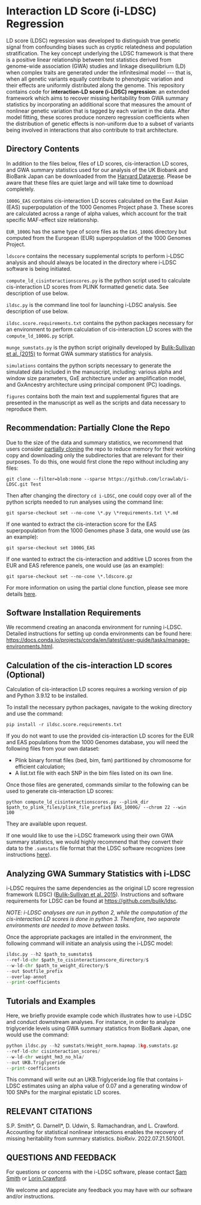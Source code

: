 # Interaction LD Score (i-LDSC) Regression

LD score (LDSC) regression was developed to distinguish true genetic signal from confounding biases such as cryptic relatedness and population stratification. The key concept underlying the LDSC framework is that there is a positive linear relationship between test statistics derived from genome-wide association (GWA) studies and linkage disequilibrium (LD) when complex traits are generated under the infinitesimal model --- that is, when all genetic variants equally contribute to phenotypic variation and their effects are uniformly distributed along the genome. This repository contains code for **interaction-LD score (i-LDSC) regression**: an extended framework which aims to recover missing heritability from GWA summary statistics by incorporating an additional score that measures the amount of nonlinear genetic variation that is tagged by each variant in the data. After model fitting, these scores produce nonzero regression coefficients when the distribution of genetic effects is non-uniform due to a subset of variants being involved in interactions that also contribute to trait architecture.

## Directory Contents
In addition to the files below, files of LD scores, cis-interaction LD scores, and GWA summary statistics used for our analysis of the UK Biobank and BioBank Japan can be downloaded from the [Harvard Dataverse](https://dataverse.harvard.edu/dataset.xhtml?persistentId=doi:10.7910/DVN/W6MA8J&faces-redirect=true). Please be aware that these files are quiet large and will take time to download completely. 

`1000G_EAS` contains cis-interaction LD scores calculated on the East Asian (EAS) superpopulation of the 1000 Genomes Project phase 3. These scores are calculated across a range of alpha values, which account for the trait specific MAF-effect size relationship. 

`EUR_1000G` has the same type of score files as the `EAS_1000G` directory but computed from the European (EUR) superpopulation of the 1000 Genomes Project.

`ldscore` contains the necessary supplemental scripts to perform i-LDSC analysis and should always be located in the directory where i-LDSC software is being initiated.

`compute_ld_cisinteractionscores.py` is the python script used to calculate cis-interaction LD scores from PLINK formatted genetic data. See description of use below.

`ildsc.py` is the command line tool for launching i-LDSC analysis. See description of use below.

`ildsc.score.requirements.txt` contains the python packages necessary for an environment to perform calculation of cis-interaction LD scores with the `compute_ld_1000G.py` script.

`munge_sumstats.py` is the python script originally developed by [Bulik-Sullivan et al. (2015)](https://www.nature.com/articles/ng.3211) to format GWA summary statistics for analysis. 

`simulations` contains the python scripts necessary to generate the simulated data included in the manuscript, including: various alpha and window size parameters, GxE architecture under an amplification model, and GxAncestry architecture using principal component (PC) loadings.

`figures` contains both the main text and supplemental figures that are presented in the manuscript as well as the scripts and data necessary to reproduce them.

## Recommendation: Partially Clone the Repo

Due to the size of the data and summary statistics, we recommend that users consider [partially cloning](https://docs.gitlab.com/ee/topics/git/partial_clone.html) the repo to reduce memory for their working copy and downloading only the subdirectories that are relevant for their purposes. To do this, one would first clone the repo without including any files:

```git clone --filter=blob:none --sparse https://github.com/lcrawlab/i-LDSC.git Test```

Then after changing the directory `cd i-LDSC`, one could copy over all of the python scripts needed to run analyses using the command line:

```git sparse-checkout set --no-cone \*.py \*requirements.txt \*.md```

If one wanted to extract the cis-interaction score for the EAS superpopulation from the 1000 Genomes phase 3 data, one would use (as an example):

```git sparse-checkout set 1000G_EAS```

If one wanted to extract the cis-interaction and additive LD scores from the EUR and EAS reference panels, one would use (as an example):

```git sparse-checkout set --no-cone \*.ldscore.gz```

For more information on using the partial clone function, please see more details [here](https://docs.gitlab.com/ee/topics/git/partial_clone.html).

## Software Installation Requirements

We recommend creating an anaconda environment for running i-LDSC. Detailed instructions for setting up conda environments can be found here: https://docs.conda.io/projects/conda/en/latest/user-guide/tasks/manage-environments.html.

## Calculation of the cis-interaction LD scores (Optional)

Calculation of cis-interaction LD scores requires a working version of pip and Python 3.9.12 to be installed.

To install the necessary python packages, navigate to the woking directory and use the command:

```pip install -r ildsc.score.requirements.txt```

If you do not want to use the provided cis-interaction LD scores for the EUR and EAS populations from the 1000 Genomes database, you will need the following files from your own dataset:

* Plink binary format files (bed, bim, fam) partitioned by chromosome for efficient calculation;
* A list.txt file with each SNP in the bim files listed on its own line.

Once those files are generated, commands similar to the following can be used to generate cis-interaction LD scores:

```python compute_ld_cisinteractionscores.py --plink_dir $path_to_plink_files/plink_file_prefix$ EAS_1000G/ --chrom 22 --win 100```

They are available upon request. 

If one would like to use the i-LDSC framework using their own GWA summary statistics, we would highly recommend that they convert their data to the `.sumstats` file format that the LDSC software recognizes (see instructions [here](https://github.com/bulik/ldsc/wiki/Heritability-and-Genetic-Correlation#reformatting-summary-statistics)).

## Analyzing GWA Summary Statistics with i-LDSC

i-LDSC requires the same dependencies as the original LD score regression framework (LDSC) ([Bulik-Sullivan et al. 2015](https://www.nature.com/articles/ng.3211)). Instructions and software requirements for LDSC can be found at https://github.com/bulik/ldsc. 

_NOTE: i-LDSC analyses are run in python 2, while the computation of the cis-interaction LD scores is done in python 3. Therefore, two separate environments are needed to move between tasks._

Once the appropriate packages are intalled in the environment, the following command will initiate an analysis using the i-LDSC model:

```python 
ildsc.py --h2 $path_to_sumstats$ 
--ref-ld-chr $path_to_cisinteractionscore_directory/$ 
--w-ld-chr $path_to_weight_directory/$ 
--out $outfile_prefix 
--overlap-annot
--print-coefficients
```

 ## Tutorials and Examples
 
Here, we briefly provide example code which illustrates how to use i-LDSC and conduct downstream analyses.
For instance, in order to analyze triglyceride levels using GWA summary statistics from BioBank Japan, one would use the command:

```python 
python ildsc.py --h2 sumstats/Height_norm.hapmap.1kg.sumstats.gz
--ref-ld-chr cisinteraction_scores/
--w-ld-chr weight_hm3_no_hla/
--out UKB.Triglyceride
--print-coefficients
 ```

This command will write out an UKB.Triglyceride.log file that contains i-LDSC estimates using an alpha value of 0.07 and a generating window of 100 SNPs for the marginal epistatic LD scores.

 ## RELEVANT CITATIONS

S.P. Smith*, G. Darnell*, D. Udwin, S. Ramachandran, and L. Crawford. Accounting for statistical nonlinear interactions enables the recovery of missing heritability from summary statistics. _bioRxiv_. 2022.07.21.501001.

## QUESTIONS AND FEEDBACK
For questions or concerns with the i-LDSC software, please contact [Sam Smith](mailto:samuel.smith@utexas.edu) or [Lorin Crawford](mailto:lcrawford@microsoft.com).

We welcome and appreciate any feedback you may have with our software and/or instructions. 

